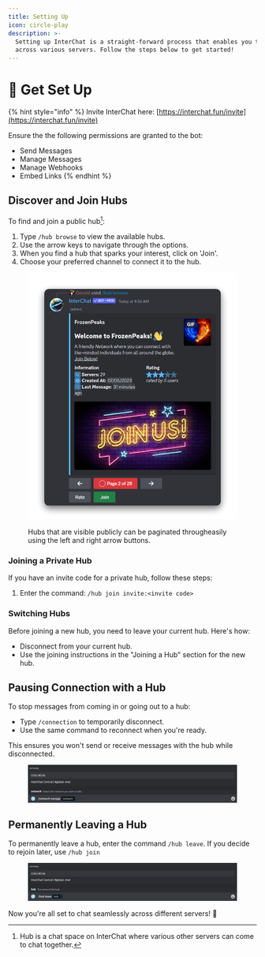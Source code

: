 ```yaml
---
title: Setting Up
icon: circle-play
description: >-
  Setting up InterChat is a straight-forward process that enables you to chat
  across various servers. Follow the steps below to get started!
---
```


# 🚀 Get Set Up

{% hint style="info" %}
Invite InterChat here: [https://interchat.fun/invite](https://interchat.fun/invite)

Ensure the the following permissions are granted to the bot:

* Send Messages
* Manage Messages
* Manage Webhooks
* Embed Links
{% endhint %}

## Discover and Join Hubs

To find and join a public hub[^1]:

1. Type `/hub browse` to view the available hubs.
2. Use the arrow keys to navigate through the options.
3. When you find a hub that sparks your interest, click on 'Join'.
4. Choose your preferred channel to connect it to the hub.

<figure><img src="images/browse.png" alt=""><figcaption><p>Hubs that are visible publicly can be paginated througheasily using the left and right arrow buttons.</p></figcaption></figure>

### Joining a Private Hub

If you have an invite code for a private hub, follow these steps:

1. Enter the command: `/hub join invite:<invite code>`

### Switching Hubs

Before joining a new hub, you need to leave your current hub. Here's how:

* Disconnect from your current hub.
* Use the joining instructions in the "Joining a Hub" section for the new hub.

## Pausing Connection with a Hub

To stop messages from coming in or going out to a hub:

* Type `/connection` to temporarily disconnect.
* Use the same command to reconnect when you're ready.

This ensures you won't send or receive messages with the hub while disconnected.

<figure><img src="images/NetworkManage.png" alt=""><figcaption></figcaption></figure>

## Permanently Leaving a Hub

To permanently leave a hub, enter the command `/hub leave`. If you decide to rejoin later, use `/hub join`

<figure><img src="images/HubLeave.png" alt=""><figcaption></figcaption></figure>

Now you're all set to chat seamlessly across different servers! 🚀

[^1]: Hub is a chat space on InterChat where various other servers can come to chat together.
